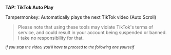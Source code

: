 **TAP: TikTok Auto Play**

Tampermonkey: Automatically plays the next TikTok video (Auto Scroll)

> Please note that using these tools may violate TikTok's terms of service, and could result in your account being suspended or banned. I take no responsibility for that.

<sub>*If you stop the video, you'll have to proceed to the following one yourself*</sub>
